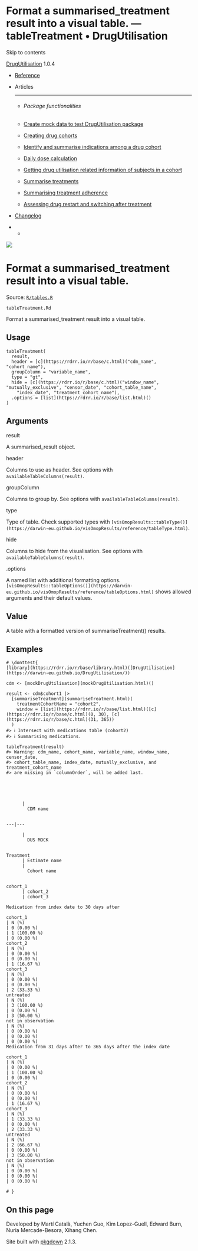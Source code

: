 # Format a summarised_treatment result into a visual table. — tableTreatment • DrugUtilisation

Skip to contents

[DrugUtilisation](../index.html) 1.0.4

  * [Reference](../reference/index.html)
  * Articles
    * * * *

    * ###### Package functionalities

    * [Create mock data to test DrugUtilisation package](../articles/mock_data.html)
    * [Creating drug cohorts](../articles/create_cohorts.html)
    * [Identify and summarise indications among a drug cohort](../articles/indication.html)
    * [Daily dose calculation](../articles/daily_dose_calculation.html)
    * [Getting drug utilisation related information of subjects in a cohort](../articles/drug_utilisation.html)
    * [Summarise treatments](../articles/summarise_treatments.html)
    * [Summarising treatment adherence](../articles/treatment_discontinuation.html)
    * [Assessing drug restart and switching after treatment](../articles/drug_restart.html)
  * [Changelog](../news/index.html)


  *   * [](https://github.com/darwin-eu/DrugUtilisation/)



![](../logo.png)

# Format a summarised_treatment result into a visual table.

Source: [`R/tables.R`](https://github.com/darwin-eu/DrugUtilisation/blob/v1.0.4/R/tables.R)

`tableTreatment.Rd`

Format a summarised_treatment result into a visual table.

## Usage
    
    
    tableTreatment(
      result,
      header = [c](https://rdrr.io/r/base/c.html)("cdm_name", "cohort_name"),
      groupColumn = "variable_name",
      type = "gt",
      hide = [c](https://rdrr.io/r/base/c.html)("window_name", "mutually_exclusive", "censor_date", "cohort_table_name",
        "index_date", "treatment_cohort_name"),
      .options = [list](https://rdrr.io/r/base/list.html)()
    )

## Arguments

result
    

A summarised_result object.

header
    

Columns to use as header. See options with `availableTableColumns(result)`.

groupColumn
    

Columns to group by. See options with `availableTableColumns(result)`.

type
    

Type of table. Check supported types with `[visOmopResults::tableType()](https://darwin-eu.github.io/visOmopResults/reference/tableType.html)`.

hide
    

Columns to hide from the visualisation. See options with `availableTableColumns(result)`.

.options
    

A named list with additional formatting options. `[visOmopResults::tableOptions()](https://darwin-eu.github.io/visOmopResults/reference/tableOptions.html)` shows allowed arguments and their default values.

## Value

A table with a formatted version of summariseTreatment() results.

## Examples
    
    
    # \donttest{
    [library](https://rdrr.io/r/base/library.html)([DrugUtilisation](https://darwin-eu.github.io/DrugUtilisation/))
    
    cdm <- [mockDrugUtilisation](mockDrugUtilisation.html)()
    
    result <- cdm$cohort1 |>
      [summariseTreatment](summariseTreatment.html)(
        treatmentCohortName = "cohort2",
        window = [list](https://rdrr.io/r/base/list.html)([c](https://rdrr.io/r/base/c.html)(0, 30), [c](https://rdrr.io/r/base/c.html)(31, 365))
      )
    #> ℹ Intersect with medications table (cohort2)
    #> ℹ Summarising medications.
    
    tableTreatment(result)
    #> Warning: cdm_name, cohort_name, variable_name, window_name, censor_date,
    #> cohort_table_name, index_date, mutually_exclusive, and treatment_cohort_name
    #> are missing in `columnOrder`, will be added last.
    
    
    
    
      
          | 
            CDM name
          
          
    ---|---  
    
          | 
            DUS MOCK
          
          
    Treatment
          | Estimate name
          | 
            Cohort name
          
          
    cohort_1
          | cohort_2
          | cohort_3
          
    Medication from index date to 30 days after
          
    cohort_1
    | N (%)
    | 0 (0.00 %)
    | 1 (100.00 %)
    | 0 (0.00 %)  
    cohort_2
    | N (%)
    | 0 (0.00 %)
    | 0 (0.00 %)
    | 1 (16.67 %)  
    cohort_3
    | N (%)
    | 0 (0.00 %)
    | 0 (0.00 %)
    | 2 (33.33 %)  
    untreated
    | N (%)
    | 3 (100.00 %)
    | 0 (0.00 %)
    | 3 (50.00 %)  
    not in observation
    | N (%)
    | 0 (0.00 %)
    | 0 (0.00 %)
    | 0 (0.00 %)  
    Medication from 31 days after to 365 days after the index date
          
    cohort_1
    | N (%)
    | 0 (0.00 %)
    | 1 (100.00 %)
    | 0 (0.00 %)  
    cohort_2
    | N (%)
    | 0 (0.00 %)
    | 0 (0.00 %)
    | 1 (16.67 %)  
    cohort_3
    | N (%)
    | 1 (33.33 %)
    | 0 (0.00 %)
    | 2 (33.33 %)  
    untreated
    | N (%)
    | 2 (66.67 %)
    | 0 (0.00 %)
    | 3 (50.00 %)  
    not in observation
    | N (%)
    | 0 (0.00 %)
    | 0 (0.00 %)
    | 0 (0.00 %)  
      
    # }
    
    

## On this page

Developed by Martí Català, Yuchen Guo, Kim Lopez-Guell, Edward Burn, Nuria Mercade-Besora, Xihang Chen.

Site built with [pkgdown](https://pkgdown.r-lib.org/) 2.1.3.
